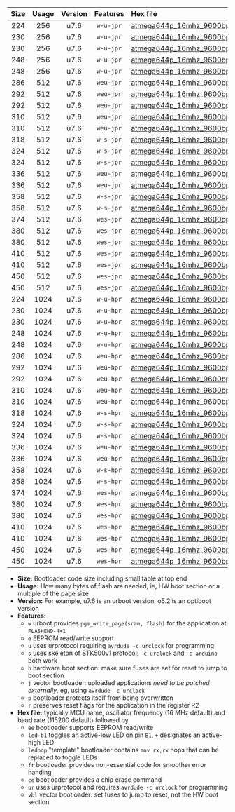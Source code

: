 |Size|Usage|Version|Features|Hex file|
|:-:|:-:|:-:|:-:|:--|
|224|256|u7.6|`w-u-jpr`|[atmega644p_16mhz_9600bps_ur_vbl.hex](https://raw.githubusercontent.com/stefanrueger/urboot/main/bootloaders/atmega644p/fcpu_16mhz/9600_bps/atmega644p_16mhz_9600bps_ur_vbl.hex)|
|230|256|u7.6|`w-u-jpr`|[atmega644p_16mhz_9600bps_led+b0_ur_vbl.hex](https://raw.githubusercontent.com/stefanrueger/urboot/main/bootloaders/atmega644p/fcpu_16mhz/9600_bps/atmega644p_16mhz_9600bps_led+b0_ur_vbl.hex)|
|230|256|u7.6|`w-u-jpr`|[atmega644p_16mhz_9600bps_lednop_ur_vbl.hex](https://raw.githubusercontent.com/stefanrueger/urboot/main/bootloaders/atmega644p/fcpu_16mhz/9600_bps/atmega644p_16mhz_9600bps_lednop_ur_vbl.hex)|
|248|256|u7.6|`w-u-jpr`|[atmega644p_16mhz_9600bps_led+b0_fr_ur_vbl.hex](https://raw.githubusercontent.com/stefanrueger/urboot/main/bootloaders/atmega644p/fcpu_16mhz/9600_bps/atmega644p_16mhz_9600bps_led+b0_fr_ur_vbl.hex)|
|248|256|u7.6|`w-u-jpr`|[atmega644p_16mhz_9600bps_lednop_fr_ur_vbl.hex](https://raw.githubusercontent.com/stefanrueger/urboot/main/bootloaders/atmega644p/fcpu_16mhz/9600_bps/atmega644p_16mhz_9600bps_lednop_fr_ur_vbl.hex)|
|286|512|u7.6|`weu-jpr`|[atmega644p_16mhz_9600bps_ee_ur_vbl.hex](https://raw.githubusercontent.com/stefanrueger/urboot/main/bootloaders/atmega644p/fcpu_16mhz/9600_bps/atmega644p_16mhz_9600bps_ee_ur_vbl.hex)|
|292|512|u7.6|`weu-jpr`|[atmega644p_16mhz_9600bps_ee_led+b0_ur_vbl.hex](https://raw.githubusercontent.com/stefanrueger/urboot/main/bootloaders/atmega644p/fcpu_16mhz/9600_bps/atmega644p_16mhz_9600bps_ee_led+b0_ur_vbl.hex)|
|292|512|u7.6|`weu-jpr`|[atmega644p_16mhz_9600bps_ee_lednop_ur_vbl.hex](https://raw.githubusercontent.com/stefanrueger/urboot/main/bootloaders/atmega644p/fcpu_16mhz/9600_bps/atmega644p_16mhz_9600bps_ee_lednop_ur_vbl.hex)|
|310|512|u7.6|`weu-jpr`|[atmega644p_16mhz_9600bps_ee_led+b0_fr_ur_vbl.hex](https://raw.githubusercontent.com/stefanrueger/urboot/main/bootloaders/atmega644p/fcpu_16mhz/9600_bps/atmega644p_16mhz_9600bps_ee_led+b0_fr_ur_vbl.hex)|
|310|512|u7.6|`weu-jpr`|[atmega644p_16mhz_9600bps_ee_lednop_fr_ur_vbl.hex](https://raw.githubusercontent.com/stefanrueger/urboot/main/bootloaders/atmega644p/fcpu_16mhz/9600_bps/atmega644p_16mhz_9600bps_ee_lednop_fr_ur_vbl.hex)|
|318|512|u7.6|`w-s-jpr`|[atmega644p_16mhz_9600bps_vbl.hex](https://raw.githubusercontent.com/stefanrueger/urboot/main/bootloaders/atmega644p/fcpu_16mhz/9600_bps/atmega644p_16mhz_9600bps_vbl.hex)|
|324|512|u7.6|`w-s-jpr`|[atmega644p_16mhz_9600bps_led+b0_vbl.hex](https://raw.githubusercontent.com/stefanrueger/urboot/main/bootloaders/atmega644p/fcpu_16mhz/9600_bps/atmega644p_16mhz_9600bps_led+b0_vbl.hex)|
|324|512|u7.6|`w-s-jpr`|[atmega644p_16mhz_9600bps_lednop_vbl.hex](https://raw.githubusercontent.com/stefanrueger/urboot/main/bootloaders/atmega644p/fcpu_16mhz/9600_bps/atmega644p_16mhz_9600bps_lednop_vbl.hex)|
|336|512|u7.6|`weu-jpr`|[atmega644p_16mhz_9600bps_ee_led+b0_fr_ce_ur_vbl.hex](https://raw.githubusercontent.com/stefanrueger/urboot/main/bootloaders/atmega644p/fcpu_16mhz/9600_bps/atmega644p_16mhz_9600bps_ee_led+b0_fr_ce_ur_vbl.hex)|
|336|512|u7.6|`weu-jpr`|[atmega644p_16mhz_9600bps_ee_lednop_fr_ce_ur_vbl.hex](https://raw.githubusercontent.com/stefanrueger/urboot/main/bootloaders/atmega644p/fcpu_16mhz/9600_bps/atmega644p_16mhz_9600bps_ee_lednop_fr_ce_ur_vbl.hex)|
|358|512|u7.6|`w-s-jpr`|[atmega644p_16mhz_9600bps_led+b0_fr_vbl.hex](https://raw.githubusercontent.com/stefanrueger/urboot/main/bootloaders/atmega644p/fcpu_16mhz/9600_bps/atmega644p_16mhz_9600bps_led+b0_fr_vbl.hex)|
|358|512|u7.6|`w-s-jpr`|[atmega644p_16mhz_9600bps_lednop_fr_vbl.hex](https://raw.githubusercontent.com/stefanrueger/urboot/main/bootloaders/atmega644p/fcpu_16mhz/9600_bps/atmega644p_16mhz_9600bps_lednop_fr_vbl.hex)|
|374|512|u7.6|`wes-jpr`|[atmega644p_16mhz_9600bps_ee_vbl.hex](https://raw.githubusercontent.com/stefanrueger/urboot/main/bootloaders/atmega644p/fcpu_16mhz/9600_bps/atmega644p_16mhz_9600bps_ee_vbl.hex)|
|380|512|u7.6|`wes-jpr`|[atmega644p_16mhz_9600bps_ee_led+b0_vbl.hex](https://raw.githubusercontent.com/stefanrueger/urboot/main/bootloaders/atmega644p/fcpu_16mhz/9600_bps/atmega644p_16mhz_9600bps_ee_led+b0_vbl.hex)|
|380|512|u7.6|`wes-jpr`|[atmega644p_16mhz_9600bps_ee_lednop_vbl.hex](https://raw.githubusercontent.com/stefanrueger/urboot/main/bootloaders/atmega644p/fcpu_16mhz/9600_bps/atmega644p_16mhz_9600bps_ee_lednop_vbl.hex)|
|410|512|u7.6|`wes-jpr`|[atmega644p_16mhz_9600bps_ee_led+b0_fr_vbl.hex](https://raw.githubusercontent.com/stefanrueger/urboot/main/bootloaders/atmega644p/fcpu_16mhz/9600_bps/atmega644p_16mhz_9600bps_ee_led+b0_fr_vbl.hex)|
|410|512|u7.6|`wes-jpr`|[atmega644p_16mhz_9600bps_ee_lednop_fr_vbl.hex](https://raw.githubusercontent.com/stefanrueger/urboot/main/bootloaders/atmega644p/fcpu_16mhz/9600_bps/atmega644p_16mhz_9600bps_ee_lednop_fr_vbl.hex)|
|450|512|u7.6|`wes-jpr`|[atmega644p_16mhz_9600bps_ee_led+b0_fr_ce_vbl.hex](https://raw.githubusercontent.com/stefanrueger/urboot/main/bootloaders/atmega644p/fcpu_16mhz/9600_bps/atmega644p_16mhz_9600bps_ee_led+b0_fr_ce_vbl.hex)|
|450|512|u7.6|`wes-jpr`|[atmega644p_16mhz_9600bps_ee_lednop_fr_ce_vbl.hex](https://raw.githubusercontent.com/stefanrueger/urboot/main/bootloaders/atmega644p/fcpu_16mhz/9600_bps/atmega644p_16mhz_9600bps_ee_lednop_fr_ce_vbl.hex)|
|224|1024|u7.6|`w-u-hpr`|[atmega644p_16mhz_9600bps_ur.hex](https://raw.githubusercontent.com/stefanrueger/urboot/main/bootloaders/atmega644p/fcpu_16mhz/9600_bps/atmega644p_16mhz_9600bps_ur.hex)|
|230|1024|u7.6|`w-u-hpr`|[atmega644p_16mhz_9600bps_led+b0_ur.hex](https://raw.githubusercontent.com/stefanrueger/urboot/main/bootloaders/atmega644p/fcpu_16mhz/9600_bps/atmega644p_16mhz_9600bps_led+b0_ur.hex)|
|230|1024|u7.6|`w-u-hpr`|[atmega644p_16mhz_9600bps_lednop_ur.hex](https://raw.githubusercontent.com/stefanrueger/urboot/main/bootloaders/atmega644p/fcpu_16mhz/9600_bps/atmega644p_16mhz_9600bps_lednop_ur.hex)|
|248|1024|u7.6|`w-u-hpr`|[atmega644p_16mhz_9600bps_led+b0_fr_ur.hex](https://raw.githubusercontent.com/stefanrueger/urboot/main/bootloaders/atmega644p/fcpu_16mhz/9600_bps/atmega644p_16mhz_9600bps_led+b0_fr_ur.hex)|
|248|1024|u7.6|`w-u-hpr`|[atmega644p_16mhz_9600bps_lednop_fr_ur.hex](https://raw.githubusercontent.com/stefanrueger/urboot/main/bootloaders/atmega644p/fcpu_16mhz/9600_bps/atmega644p_16mhz_9600bps_lednop_fr_ur.hex)|
|286|1024|u7.6|`weu-hpr`|[atmega644p_16mhz_9600bps_ee_ur.hex](https://raw.githubusercontent.com/stefanrueger/urboot/main/bootloaders/atmega644p/fcpu_16mhz/9600_bps/atmega644p_16mhz_9600bps_ee_ur.hex)|
|292|1024|u7.6|`weu-hpr`|[atmega644p_16mhz_9600bps_ee_led+b0_ur.hex](https://raw.githubusercontent.com/stefanrueger/urboot/main/bootloaders/atmega644p/fcpu_16mhz/9600_bps/atmega644p_16mhz_9600bps_ee_led+b0_ur.hex)|
|292|1024|u7.6|`weu-hpr`|[atmega644p_16mhz_9600bps_ee_lednop_ur.hex](https://raw.githubusercontent.com/stefanrueger/urboot/main/bootloaders/atmega644p/fcpu_16mhz/9600_bps/atmega644p_16mhz_9600bps_ee_lednop_ur.hex)|
|310|1024|u7.6|`weu-hpr`|[atmega644p_16mhz_9600bps_ee_led+b0_fr_ur.hex](https://raw.githubusercontent.com/stefanrueger/urboot/main/bootloaders/atmega644p/fcpu_16mhz/9600_bps/atmega644p_16mhz_9600bps_ee_led+b0_fr_ur.hex)|
|310|1024|u7.6|`weu-hpr`|[atmega644p_16mhz_9600bps_ee_lednop_fr_ur.hex](https://raw.githubusercontent.com/stefanrueger/urboot/main/bootloaders/atmega644p/fcpu_16mhz/9600_bps/atmega644p_16mhz_9600bps_ee_lednop_fr_ur.hex)|
|318|1024|u7.6|`w-s-hpr`|[atmega644p_16mhz_9600bps.hex](https://raw.githubusercontent.com/stefanrueger/urboot/main/bootloaders/atmega644p/fcpu_16mhz/9600_bps/atmega644p_16mhz_9600bps.hex)|
|324|1024|u7.6|`w-s-hpr`|[atmega644p_16mhz_9600bps_led+b0.hex](https://raw.githubusercontent.com/stefanrueger/urboot/main/bootloaders/atmega644p/fcpu_16mhz/9600_bps/atmega644p_16mhz_9600bps_led+b0.hex)|
|324|1024|u7.6|`w-s-hpr`|[atmega644p_16mhz_9600bps_lednop.hex](https://raw.githubusercontent.com/stefanrueger/urboot/main/bootloaders/atmega644p/fcpu_16mhz/9600_bps/atmega644p_16mhz_9600bps_lednop.hex)|
|336|1024|u7.6|`weu-hpr`|[atmega644p_16mhz_9600bps_ee_led+b0_fr_ce_ur.hex](https://raw.githubusercontent.com/stefanrueger/urboot/main/bootloaders/atmega644p/fcpu_16mhz/9600_bps/atmega644p_16mhz_9600bps_ee_led+b0_fr_ce_ur.hex)|
|336|1024|u7.6|`weu-hpr`|[atmega644p_16mhz_9600bps_ee_lednop_fr_ce_ur.hex](https://raw.githubusercontent.com/stefanrueger/urboot/main/bootloaders/atmega644p/fcpu_16mhz/9600_bps/atmega644p_16mhz_9600bps_ee_lednop_fr_ce_ur.hex)|
|358|1024|u7.6|`w-s-hpr`|[atmega644p_16mhz_9600bps_led+b0_fr.hex](https://raw.githubusercontent.com/stefanrueger/urboot/main/bootloaders/atmega644p/fcpu_16mhz/9600_bps/atmega644p_16mhz_9600bps_led+b0_fr.hex)|
|358|1024|u7.6|`w-s-hpr`|[atmega644p_16mhz_9600bps_lednop_fr.hex](https://raw.githubusercontent.com/stefanrueger/urboot/main/bootloaders/atmega644p/fcpu_16mhz/9600_bps/atmega644p_16mhz_9600bps_lednop_fr.hex)|
|374|1024|u7.6|`wes-hpr`|[atmega644p_16mhz_9600bps_ee.hex](https://raw.githubusercontent.com/stefanrueger/urboot/main/bootloaders/atmega644p/fcpu_16mhz/9600_bps/atmega644p_16mhz_9600bps_ee.hex)|
|380|1024|u7.6|`wes-hpr`|[atmega644p_16mhz_9600bps_ee_led+b0.hex](https://raw.githubusercontent.com/stefanrueger/urboot/main/bootloaders/atmega644p/fcpu_16mhz/9600_bps/atmega644p_16mhz_9600bps_ee_led+b0.hex)|
|380|1024|u7.6|`wes-hpr`|[atmega644p_16mhz_9600bps_ee_lednop.hex](https://raw.githubusercontent.com/stefanrueger/urboot/main/bootloaders/atmega644p/fcpu_16mhz/9600_bps/atmega644p_16mhz_9600bps_ee_lednop.hex)|
|410|1024|u7.6|`wes-hpr`|[atmega644p_16mhz_9600bps_ee_led+b0_fr.hex](https://raw.githubusercontent.com/stefanrueger/urboot/main/bootloaders/atmega644p/fcpu_16mhz/9600_bps/atmega644p_16mhz_9600bps_ee_led+b0_fr.hex)|
|410|1024|u7.6|`wes-hpr`|[atmega644p_16mhz_9600bps_ee_lednop_fr.hex](https://raw.githubusercontent.com/stefanrueger/urboot/main/bootloaders/atmega644p/fcpu_16mhz/9600_bps/atmega644p_16mhz_9600bps_ee_lednop_fr.hex)|
|450|1024|u7.6|`wes-hpr`|[atmega644p_16mhz_9600bps_ee_led+b0_fr_ce.hex](https://raw.githubusercontent.com/stefanrueger/urboot/main/bootloaders/atmega644p/fcpu_16mhz/9600_bps/atmega644p_16mhz_9600bps_ee_led+b0_fr_ce.hex)|
|450|1024|u7.6|`wes-hpr`|[atmega644p_16mhz_9600bps_ee_lednop_fr_ce.hex](https://raw.githubusercontent.com/stefanrueger/urboot/main/bootloaders/atmega644p/fcpu_16mhz/9600_bps/atmega644p_16mhz_9600bps_ee_lednop_fr_ce.hex)|

- **Size:** Bootloader code size including small table at top end
- **Usage:** How many bytes of flash are needed, ie, HW boot section or a multiple of the page size
- **Version:** For example, u7.6 is an urboot version, o5.2 is an optiboot version
- **Features:**
  + `w` urboot provides `pgm_write_page(sram, flash)` for the application at `FLASHEND-4+1`
  + `e` EEPROM read/write support
  + `u` uses urprotocol requiring `avrdude -c urclock` for programming
  + `s` uses skeleton of STK500v1 protocol; `-c urclock` and `-c arduino` both work
  + `h` hardware boot section: make sure fuses are set for reset to jump to boot section
  + `j` vector bootloader: uploaded applications *need to be patched externally*, eg, using `avrdude -c urclock`
  + `p` bootloader protects itself from being overwritten
  + `r` preserves reset flags for the application in the register R2
- **Hex file:** typically MCU name, oscillator frequency (16 MHz default) and baud rate (115200 default) followed by
  + `ee` bootloader supports EEPROM read/write
  + `led-b1` toggles an active-low LED on pin `B1`, `+` designates an active-high LED
  + `lednop` "template" bootloader contains `mov rx,rx` nops that can be replaced to toggle LEDs
  + `fr` bootloader provides non-essential code for smoother error handing
  + `ce` bootloader provides a chip erase command
  + `ur` uses urprotocol and requires `avrdude -c urclock` for programming
  + `vbl` vector bootloader: set fuses to jump to reset, not the HW boot section
